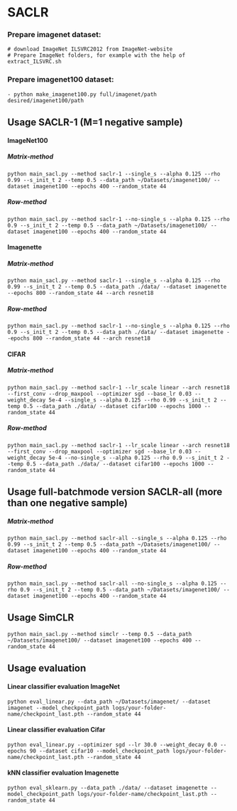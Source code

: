 # SACLR

### Prepare imagenet dataset:
    # download ImageNet ILSVRC2012 from ImageNet-website
    # Prepare ImageNet folders, for example with the help of extract_ILSVRC.sh

### Prepare imagenet100 dataset:
    - python make_imagenet100.py full/imagenet/path desired/imagenet100/path 



## Usage SACLR-1 (M=1 negative sample)

#### ImageNet100
##### Matrix-method
```
python main_sacl.py --method saclr-1 --single_s --alpha 0.125 --rho 0.99 --s_init_t 2 --temp 0.5 --data_path ~/Datasets/imagenet100/ --dataset imagenet100 --epochs 400 --random_state 44
```
##### Row-method
```
python main_sacl.py --method saclr-1 --no-single_s --alpha 0.125 --rho 0.9 --s_init_t 2 --temp 0.5 --data_path ~/Datasets/imagenet100/ --dataset imagenet100 --epochs 400 --random_state 44
```

#### Imagenette
##### Matrix-method
```
python main_sacl.py --method saclr-1 --single_s --alpha 0.125 --rho 0.99 --s_init_t 2 --temp 0.5 --data_path ./data/ --dataset imagenette --epochs 800 --random_state 44 --arch resnet18
```
##### Row-method
```
python main_sacl.py --method saclr-1 --no-single_s --alpha 0.125 --rho 0.9 --s_init_t 2 --temp 0.5 --data_path ./data/ --dataset imagenette --epochs 800 --random_state 44 --arch resnet18
```

#### CIFAR
##### Matrix-method
```
python main_sacl.py --method saclr-1 --lr_scale linear --arch resnet18 --first_conv --drop_maxpool --optimizer sgd --base_lr 0.03 --weight_decay 5e-4 --single_s --alpha 0.125 --rho 0.99 --s_init_t 2 --temp 0.5 --data_path ./data/ --dataset cifar100 --epochs 1000 --random_state 44
```
##### Row-method
```
python main_sacl.py --method saclr-1 --lr_scale linear --arch resnet18 --first_conv --drop_maxpool --optimizer sgd --base_lr 0.03 --weight_decay 5e-4 --no-single_s --alpha 0.125 --rho 0.9 --s_init_t 2 --temp 0.5 --data_path ./data/ --dataset cifar100 --epochs 1000 --random_state 44
```


## Usage full-batchmode version SACLR-all (more than one negative sample)
##### Matrix-method

```
python main_sacl.py --method saclr-all --single_s --alpha 0.125 --rho 0.99 --s_init_t 2 --temp 0.5 --data_path ~/Datasets/imagenet100/ --dataset imagenet100 --epochs 400 --random_state 44
```
##### Row-method
```
python main_sacl.py --method saclr-all --no-single_s --alpha 0.125 --rho 0.9 --s_init_t 2 --temp 0.5 --data_path ~/Datasets/imagenet100/ --dataset imagenet100 --epochs 400 --random_state 44
```


## Usage SimCLR
```
python main_sacl.py --method simclr --temp 0.5 --data_path ~/Datasets/imagenet100/ --dataset imagenet100 --epochs 400 --random_state 44
```



## Usage evaluation

#### Linear classifier evaluation ImageNet
```
python eval_linear.py --data_path ~/Datasets/imagenet/ --dataset imagenet --model_checkpoint_path logs/your-folder-name/checkpoint_last.pth --random_state 44
```
#### Linear classifier evaluation Cifar
```
python eval_linear.py --optimizer sgd --lr 30.0 --weight_decay 0.0 --epochs 90 --dataset cifar10 --model_checkpoint_path logs/your-folder-name/checkpoint_last.pth --random_state 44
```
#### kNN classifier evaluation Imagenette
```
python eval_sklearn.py --data_path ./data/ --dataset imagenette --model_checkpoint_path logs/your-folder-name/checkpoint_last.pth --random_state 44
```